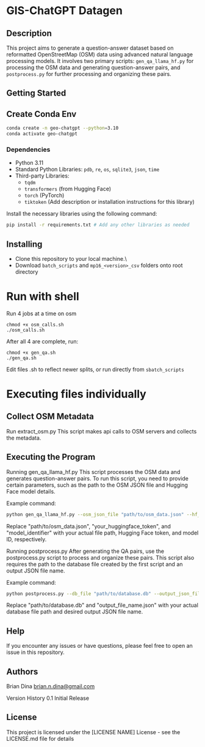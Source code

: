 # GIS-ChatGPT Datagen

## Description

This project aims to generate a question-answer dataset based on reformatted OpenStreetMap (OSM) data using advanced natural language processing models. It involves two primary scripts: `gen_qa_llama_hf.py` for processing the OSM data and generating question-answer pairs, and `postprocess.py` for further processing and organizing these pairs.

## Getting Started
## Create Conda Env
```bash
conda create -n geo-chatgpt --python=3.10
conda activate geo-chatgpt
```

### Dependencies

- Python 3.11
- Standard Python Libraries: `pdb`, `re`, `os`, `sqlite3`, `json`, `time`
- Third-party Libraries:
  - `tqdm`
  - `transformers` (from Hugging Face)
  - `torch` (PyTorch)
  - `tiktoken` (Add description or installation instructions for this library)

Install the necessary libraries using the following command:

```bash
pip install -r requirements.txt # Add any other libraries as needed
```

## Installing
- Clone this repository to your local machine.\
- Download ``batch_scripts`` and ``mp16_<version>_csv`` folders onto root directory

# Run with shell
Run 4 jobs at a time on osm
```
chmod +x osm_calls.sh
./osm_calls.sh
```

After all 4 are complete, run:
```
chmod +x gen_qa.sh
./gen_qa.sh
```

Edit files .sh to reflect newer splits, or run directly from ``sbatch_scripts``

# Executing files individually


## Collect OSM Metadata
Run extract_osm.py
This script makes api calls to OSM servers and collects the metadata.


## Executing the Program
Running gen_qa_llama_hf.py
This script processes the OSM data and generates question-answer pairs. To run this script, you need to provide certain parameters, such as the path to the OSM JSON file and Hugging Face model details.

Example command:
```bash
python gen_qa_llama_hf.py --osm_json_file "path/to/osm_data.json" --hf_token "your_huggingface_token" --model_id "model_identifier"
```

Replace "path/to/osm_data.json", "your_huggingface_token", and "model_identifier" with your actual file path, Hugging Face token, and model ID, respectively.

Running postprocess.py
After generating the QA pairs, use the postprocess.py script to process and organize these pairs. This script also requires the path to the database file created by the first script and an output JSON file name.

Example command:
```bash
python postprocess.py --db_file "path/to/database.db" --output_json_file "output_file_name.json"
```

Replace "path/to/database.db" and "output_file_name.json" with your actual database file path and desired output JSON file name.

## Help
If you encounter any issues or have questions, please feel free to open an issue in this repository.

## Authors
Brian Dina
brian.n.dina@gmail.com

Version History
0.1
Initial Release


## License
This project is licensed under the [LICENSE NAME] License - see the LICENSE.md file for details